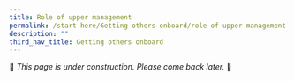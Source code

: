 ```yaml
---
title: Role of upper management
permalink: /start-here/Getting-others-onboard/role-of-upper-management
description: ""
third_nav_title: Getting others onboard
---
```

🚧 *This page is under construction. Please come back later.* 🚧